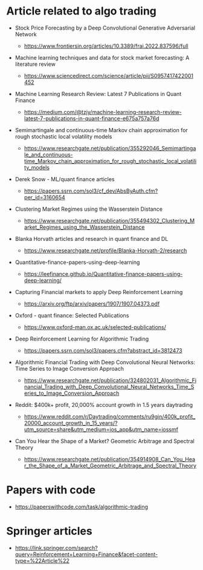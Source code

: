 # Article related to algo trading

- Stock Price Forecasting by a Deep Convolutional Generative Adversarial Network

  - https://www.frontiersin.org/articles/10.3389/frai.2022.837596/full

- Machine learning techniques and data for stock market forecasting: A literature review

  - https://www.sciencedirect.com/science/article/pii/S0957417422001452

- Machine Learning Research Review: Latest 7 Publications in Quant Finance

  - https://medium.com/@tzjy/machine-learning-research-review-latest-7-publications-in-quant-finance-e675a757a76d

- Semimartingale and continuous-time Markov chain approximation for rough stochastic local volatility models

  - https://www.researchgate.net/publication/355292046_Semimartingale_and_continuous-time_Markov_chain_approximation_for_rough_stochastic_local_volatility_models

- Derek Snow - ML/quant finance articles

  - https://papers.ssrn.com/sol3/cf_dev/AbsByAuth.cfm?per_id=3160654

- Clustering Market Regimes using the Wasserstein Distance

  - https://www.researchgate.net/publication/355494302_Clustering_Market_Regimes_using_the_Wasserstein_Distance

- Blanka Horvath articles and research in quant finance and DL

  - https://www.researchgate.net/profile/Blanka-Horvath-2/research

- Quantitative-finance-papers-using-deep-learning

  - https://leefinance.github.io/Quantitative-finance-papers-using-deep-learning/

- Capturing Financial markets to apply Deep Reinforcement Learning

  - https://arxiv.org/ftp/arxiv/papers/1907/1907.04373.pdf

- Oxford - quant finance: Selected Publications

  - https://www.oxford-man.ox.ac.uk/selected-publications/

- Deep Reinforcement Learning for Algorithmic Trading

  - https://papers.ssrn.com/sol3/papers.cfm?abstract_id=3812473

- Algorithmic Financial Trading with Deep Convolutional Neural Networks: Time Series to Image Conversion Approach

  - https://www.researchgate.net/publication/324802031_Algorithmic_Financial_Trading_with_Deep_Convolutional_Neural_Networks_Time_Series_to_Image_Conversion_Approach

- Reddit: $400k+ profit, 20,000% account growth in 1.5 years daytrading
  - https://www.reddit.com/r/Daytrading/comments/ru9gin/400k_profit_20000_account_growth_in_15_years/?utm_source=share&utm_medium=ios_app&utm_name=iossmf

- Can You Hear the Shape of a Market? Geometric Arbitrage and Spectral Theory
  - https://www.researchgate.net/publication/354914908_Can_You_Hear_the_Shape_of_a_Market_Geometric_Arbitrage_and_Spectral_Theory


# Papers with code

- https://paperswithcode.com/task/algorithmic-trading

# Springer articles

- https://link.springer.com/search?query=Reinforcement+Learning+Finance&facet-content-type=%22Article%22